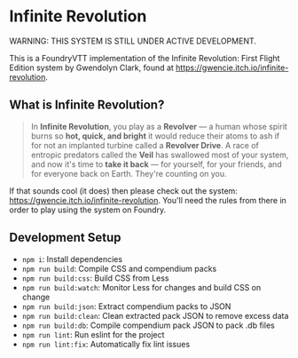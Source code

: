 # Infinite Revolution

WARNING: THIS SYSTEM IS STILL UNDER ACTIVE DEVELOPMENT.

This is a FoundryVTT implementation of the Infinite Revolution: First Flight Edition system by Gwendolyn Clark, found at https://gwencie.itch.io/infinite-revolution.

## What is Infinite Revolution?

> In **Infinite Revolution**, you play as a **Revolver** — a human whose spirit burns so **hot, quick, and bright** it would reduce their atoms to ash if for not an implanted turbine called a **Revolver Drive**. A race of entropic predators called the **Veil** has swallowed most of your system, and now it's time to **take it back** — for yourself, for your friends, and for everyone back on Earth. They're counting on you.

If that sounds cool (it does) then please check out the system: https://gwencie.itch.io/infinite-revolution. You'll need the rules from there in order to play using the system on Foundry.

## Development Setup

- `npm i`: Install dependencies
- `npm run build`: Compile CSS and compendium packs
- `npm run build:css`: Build CSS from Less
- `npm run build:watch`: Monitor Less for changes and build CSS on change
- `npm run build:json`: Extract compendium packs to JSON
- `npm run build:clean`: Clean extracted pack JSON to remove excess data
- `npm run build:db`: Compile compendium pack JSON to pack .db files
- `npm run lint`: Run eslint for the project
- `npm run lint:fix`: Automatically fix lint issues
